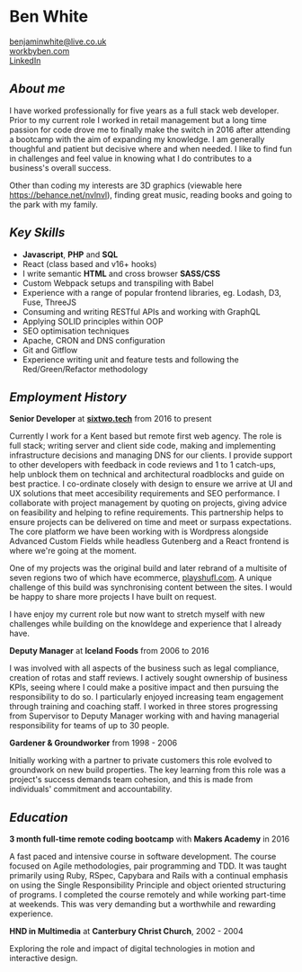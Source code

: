# Ben White

<a href="mailto:benjaminwhite@live.co.uk">benjaminwhite@live.co.uk</a>  
<a href="https://workbyben.com/" target="_blank" rel="noopener noreferrer">workbyben.com</a>  
<a href="https://www.linkedin.com/in/ben-nvlnvl/" target="_blank" rel="noopener noreferrer">LinkedIn</a>  

## _**About me**_

I have worked professionally for five years as a full stack web developer. Prior to my current role I worked in retail management but a long time passion for code drove me to finally make the switch in 2016 after attending a bootcamp with the aim of expanding my knowledge. I am generally thoughful and patient but decisive where and when needed. I like to find fun in challenges and feel value in knowing what I do contributes to a business's overall success.

Other than coding my interests are 3D graphics (viewable here <a href="https://behance.net/nvlnvl" target="_blank" style="text-decoration:underline" rel="noopener noreferrer">https://behance.net/nvlnvl</a>), finding great music, reading books and going to the park with my family.

## _**Key Skills**_

+ **Javascript**, **PHP** and **SQL**
+ React (class based and v16+ hooks)
+ I write semantic **HTML** and cross browser **SASS/CSS**
+ Custom Webpack setups and transpiling with Babel
+ Experience with a range of popular frontend libraries, eg. Lodash, D3, Fuse, ThreeJS
+ Consuming and writing RESTful APIs and working with GraphQL
+ Applying SOLID principles within OOP
+ SEO optimisation techniques
+ Apache, CRON and DNS configuration
+ Git and Gitflow
+ Experience writing unit and feature tests and following the Red/Green/Refactor methodology

## _**Employment History**_

**Senior Developer** at **<a href="https://sixtwo.tech" target="_blank" rel="noopener noreferrer">sixtwo.tech</a>** from 2016 to present  

Currently I work for a Kent based but remote first web agency. The role is full stack; writing server and client side code, making and implementing infrastructure decisions and managing DNS for our clients. I provide support to other developers with feedback in code reviews and 1 to 1 catch-ups, help unblock them on technical and architectural roadblocks and guide on best practice. I co-ordinate closely with design to ensure we arrive at UI and UX solutions that meet accesibility requirements and SEO performance. I collaborate with project management by quoting on projects, giving advice on feasibility and helping to refine requirements. This partnership helps to ensure projects can be delivered on time and meet or surpass expectations. The core platform we have been working with is Wordpress alongside Advanced Custom Fields while headless Gutenberg and a React frontend is where we're going at the moment.  

One of my projects was the original build and later rebrand of a multisite of seven regions two of which have ecommerce, <a href="https://playshufl.com" target="_blank" rel="noopener noreferrer">playshufl.com</a>. A unique challenge of this build was synchronising content between the sites. I would be happy to share more projects I have built on request.

I have enjoy my current role but now want to stretch myself with new challenges while building on the knowldege and experience that I already have. 

**Deputy Manager** at **Iceland Foods** from 2006 to 2016  

I was involved with all aspects of the business such as legal compliance, creation of rotas and staff reviews.
I actively sought ownership of business KPIs, seeing where I could make a positive impact and then pursuing the responsibility to do so.
I particularly enjoyed increasing team engagement through training and coaching staff. I worked in three stores progressing from Supervisor to Deputy Manager working with and having managerial responsibility for teams of up to 30 people.
</p>

**Gardener & Groundworker** from 1998 - 2006  

Initially working with a partner to private customers this role evolved to groundwork on new build properties. The key learning from this role was a project's success demands team cohesion, and this is made from individuals' commitment and accountability.

## _**Education**_

**3 month full-time remote coding bootcamp** with **Makers Academy** in 2016  

A fast paced and intensive course in software development. The course focused on Agile methodologies, pair programming and TDD. It was taught primarily using Ruby, RSpec, Capybara and Rails with a continual emphasis on using the Single Responsibility Principle and object oriented structuring of programs.
I completed the course remotely and while working part-time at weekends. This was very demanding but a worthwhile and rewarding experience.

**HND in Multimedia** at **Canterbury Christ Church**, 2002 - 2004  

Exploring the role and impact of digital technologies in motion and interactive design.
